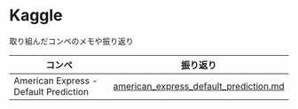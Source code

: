 # Kaggle

取り組んだコンペのメモや振り返り

| コンペ | 振り返り |
| --- | --- |
| American Express - Default Prediction | [american_express_default_prediction.md](https://github.com/tynmarket/kaggle/blob/master/american_express_default_prediction.md) |
